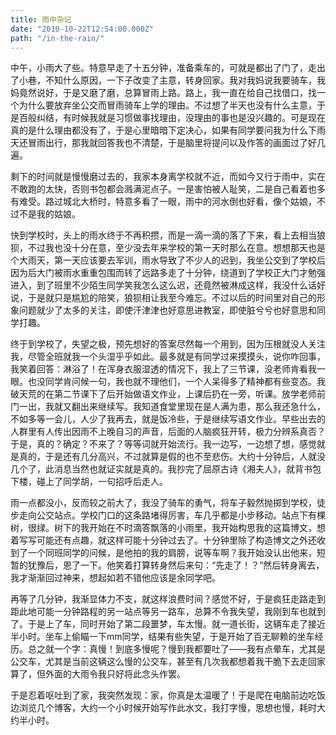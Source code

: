 ```yaml
---
title: 雨中杂记
date: "2010-10-22T12:54:00.000Z"
path: "/in-the-rain/"
---
```

中午，小雨大了些。特意早走了十五分钟，准备乘车的，可就是都出了门了，走出了小巷，不知什么原因，一下子改变了主意，转身回家。我对我妈说我要骑车，我妈竟然说好，于是又磨了磨，总算冒雨上路。路上，我一直在给自己找借口，找一个为什么要放弃坐公交而冒雨骑车上学的理由。不过想了半天也没有什么主意，于是百般纠结，有时候我就是习惯做事找理由，没理由的事也是没兴趣的。可是现在真的是什么理由都没有了，于是心里暗暗下定决心，如果有同学要问我为什么下雨天还冒雨出行，那我就回答我也不清楚，于是脑里将提问以及作答的画面过了好几遍。

剩下的时间就是慢慢磨过去的，我家本身离学校就不近，而如今又行于雨中，实在不敢跑的太快，否则书包都会溅满泥点子。一是害怕被人耻笑，二是自己看着也多有难受。路过城北大桥时，特意多看了一眼，雨中的河水倒也好看，像个姑娘，不过不是我的姑娘。

快到学校时，头上的雨水终于不再积攒，而是一滴一滴的落了下来，看上去相当狼狈，不过我也没十分在意，至少没去年来学校的第一天时那么在意。想想那天也是个大雨天，第一天应该要去军训，雨水导致了不少人的迟到，我坐公交到了学校后因为后大门被雨水重重包围而转了远路多走了十分钟，绕道到了学校正大门才勉强进入，到了班里不少陌生同学笑我怎么这么迟，还竟然被淋成这样，我没什么话好说，于是就只是尴尬的陪笑，狼狈相让我至今难忘。不过以后的时间里对自己的形象问题就少了太多的关注，即使汗津津也好意思进教室，即使脏兮兮也好意思和同学打趣。

终于到学校了，失望之极，预先想好的答案尽然每一个用到，因为压根就没人关注我，尽管全班就我一个头湿乎乎如此。最多就是有同学过来摸摸头，说你咋回事，我笑着回答：淋浴了！在浑身衣服湿透的情况下，我上了三节课，没老师肯看我一眼。也没同学肯问候一句，我也就不理他们，一个人呆得多了精神都有些变态。我破天荒的在第二节课下了后开始做语文作业，上课后扔在一旁，听课。放学老师前门一出，我就又翻出来继续写。我知道食堂里现在是人满为患，那么我还急什么，不如多等一会儿，人少了我再去，就是饭冷些，于是继续写语文作业。早些出去的人群里有人传出因雨不上晚自习的声音，后面的人脑疯狂开转，极力分辨系真否？于是，真的？确定？不来了？等等词就开始流行。我一边写，一边想了想，感觉就是真的，于是还有几分高兴，不过就算是假的也不至悲伤。大约十分钟后，人就没几个了，此消息当然也就证实就是真的。我抄完了屈原古诗《湘夫人》，就背书包下楼，碰上了同学胡，一句招呼后走人。

雨一点都没小，反而较之前大了，我没了骑车的勇气，将车子毅然抛掷到学校，徒步走向公交站点。学校门口的这条路堵得厉害，车几乎都是小步移动。站点下有棵树，很绿。树下的我开始在不时滴答飘落的小雨里，我开始构思我的这篇博文，想着写写可能还有点趣，就这样可能十分钟过去了。十分钟里除了构造博文之外还收到了一个同班同学的问候，是他拍的我的肩膀，说等车啊？我开始没认出他来，短暂的犹豫后，恩了一下。他笑着打算转身然后来句：“先走了！？”然后转身离去，我才渐渐回过神来，想起如若不错他应该是余同学吧。

再等了几分钟，我渐显体力不支，就这样浪费时间？感觉不好，于是疯狂走路走到距此地可能一分钟路程的另一站点等另一路车，总算不令我失望，我刚到车也就到了。于是上了车，同时开始了第二段噩梦，车太慢。就一道长街，这辆车走了接近半小时。坐车上偷瞄一下mm同学，结果有些失望，于是开始了百无聊赖的坐车经历。总之就一个字：真慢！到底多慢呢？慢到我都要吐了——我有点晕车，尤其是公交车，尤其是当前这辆这么慢的公交车，甚至有几次我都想着我干脆下去走回家算了，但外面的大雨令我只好将此念头作罢。

于是忍着呕吐到了家，我突然发现：家，你真是太温暖了！于是爬在电脑前边吃饭边浏览几个博客，大约一个小时候开始写作此水文，我打字慢，思想也慢，耗时大约半小时。

